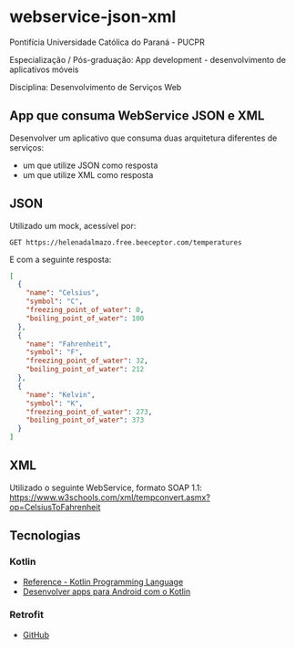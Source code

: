 # webservice-json-xml

Pontifícia Universidade Católica do Paraná - PUCPR

Especialização / Pós-graduação: App development - desenvolvimento de aplicativos móveis

Disciplina: Desenvolvimento de Serviços Web

## App que consuma WebService JSON e XML

Desenvolver um aplicativo que consuma duas arquitetura diferentes de serviços:
* um que utilize JSON como resposta
* um que utilize XML como resposta

## JSON

Utilizado um mock, acessível por:

`GET https://helenadalmazo.free.beeceptor.com/temperatures`

E com a seguinte resposta:

```json
[
  {
    "name": "Celsius",
    "symbol": "C",
    "freezing_point_of_water": 0,
    "boiling_point_of_water": 100
  },
  {
    "name": "Fahrenheit",
    "symbol": "F",
    "freezing_point_of_water": 32,
    "boiling_point_of_water": 212
  },
  {
    "name": "Kelvin",
    "symbol": "K",
    "freezing_point_of_water": 273,
    "boiling_point_of_water": 373
  }
]
```

## XML

Utilizado o seguinte WebService, formato SOAP 1.1: https://www.w3schools.com/xml/tempconvert.asmx?op=CelsiusToFahrenheit

## Tecnologias

### Kotlin
  - [Reference - Kotlin Programming Language](https://kotlinlang.org/docs/reference/)
  - [Desenvolver apps para Android com o Kotlin](https://developer.android.com/kotlin)
  
  
### Retrofit
  - [GitHub](https://github.com/square/retrofit)
